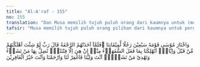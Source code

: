```yaml
---
title: "Al-A'raf - 155"
no: 155
translation: "Dan Musa memilih tujuh puluh orang dari kaumnya untuk (memohon tobat kepada Kami) pada waktu yang telah Kami tentukan. Ketika mereka ditimpa gempa bumi, Musa berkata, “Ya Tuhanku, jika Engkau kehendaki, tentulah Engkau binasakan mereka dan aku sebelum ini. Apakah Engkau akan membinasakan kami karena perbuatan orang-orang yang kurang berakal di antara kami? Itu hanyalah cobaan dari-Mu, Engkau sesatkan dengan cobaan itu siapa yang Engkau kehendaki dan Engkau beri petunjuk kepada siapa yang Engkau kehendaki. Engkaulah pemimpin kami, maka ampunilah kami dan berilah kami rahmat. Engkaulah pemberi ampun yang terbaik.”"
tafsir: "Musa memilih tujuh puluh orang pilihan dari kaumnya untuk pergi bersama-sama ke suatu tempat di Bukit Sinai untuk bermunajat kepada Tuhannya. Menurut para mufassir, siapa orang yang dipilih dan di mana tempatnya yang ditentukan itu telah diwahyukan Allah sebelumnya kepada Musa. Para mufassir berbeda pendapat; apakah Musa diperintahkan oleh Allah pergi ke Bukit Sinai bersama tujuh puluh orang pilihan Bani Israil itu setelah mereka menyembah patung anak sapi dengan maksud menyatakan tobat kepada Allah atau bersamaan waktunya dengan waktu memohon kepada Allah agar Dia memperlihatkan diri-Nya dengan jelas. Jika dilihat susunan ayat dan urutan kisah Musa dalam Surah al-Araf ini, dapat diambil kesimpulan bahwa kepergian Musa bersama tujuh puluh orang pilihan ini setelah Bani Israil menyembah patung anak sapi, yakni sesudah kepulangan Musa menemui Tuhannya ke Bukit Sinai selama empat puluh hari dan empat puluh malam.\n\nMusa berangkat bersama tujuh puluh orang pilihan menuju tempat yang telah ditentukan. Maka ketika mereka digoncang gempa bumi yang disebabkan petir yang amat dahsyat, Musa pun berdoa kepada Tuhannya, \"Ya Tuhanku, sesungguhnya Engkau membinasakan mereka, maka aku berharap agar Engkau membinasakan mereka sebelum mereka pergi bersamaku ke tempat ini, dan agar Engkau membinasakan aku pula, sehingga aku tidak menghadapi kesulitan yang seperti ini, yang memberi kesempatan bagi mereka untuk mencela dan menuduhku, bahwa aku telah membawa orang-orang pilihan ke tempat ini untuk dibinasakan. Oleh karena Engkau tidak membinasakan mereka sebelum mereka aku bawa bersamaku ke sini, maka janganlah mereka Engkau binasakan sekarang, sesudah aku bawa kemari.\"\n\nDalam ayat ini diterangkan mengapa pemuka Bani Israil pilihan itu diazab Allah dengan petir yang dahsyat. Pada firman Allah yang dijelaskan sebab-sebabnya mereka disambar petir dan akibat yang mereka alami. Sebagaimana firman-Nya:\n\n\"Dan (ingatlah) ketika kamu berkata, \"Wahai Musa! Kami tidak akan beriman kepadamu sebelum kami melihat Allah dengan jelas,\" maka halilintar menyambarmu, sedang kamu menyaksikannya. Kemudian, Kami bangkitkan kamu setelah kamu mati, agar kamu bersyukur.\" (al-Baqarah/2: 55-56) \n\nTetapi dalam Perjanjian Lama diterangkan bahwa Bani Israil yang menyembah berhala (di dalam Al-Quran patung anak sapi) itu ialah Bani Israil tujuh puluh orang pilihan bersama-sama dengan Harun. Perbuatan menyembah berhala itu mereka lakukan sewaktu berada di Bukit Sinai, pada waktu Nabi Musa sendiri menghadap Tuhan (baca perjanjian Lama 31:2-35).\n\nDalam Kitab Bilangan xvi:20-25, disebutkan tentang keingkaran dan kedurhakaan Bani Israil terhadap Musa, lalu mereka diazab Allah. Sedangkan Bani Israil yang sempat lari dibakar oleh sambaran petir.\n\nSelanjutnya Musa memohon kepada Allah, \"Janganlah Engkau Ya Tuhan, membinasakan kami disebabkan perbuatan yang dilakukan oleh orang-orang yang kurang akal yang meminta agar dapat melihat Engkau.\"\n\nSemua itu merupakan cobaan dari Allah terhadap mereka. Tetapi mereka tidak tahan dan tidak kuat menghadapi cobaan itu sehingga mereka tetap mendesak Musa agar Tuhan memperlihatkan zat-Nya kepada mereka. Karena tindakan mereka itulah mereka diazab dengan petir (halilintar) sehingga mereka mati semua. Kemudian Allah menghidupkan mereka kembali agar mereka bertobat dan bersyukur terhadap nikmat Allah yang telah dilimpahkan-Nya kepada mereka. Cobaan itu merupakan ujian Tuhan kepada hamba-hamba-Nya, dengan cobaan itu akan sesat orang-orang yang tidak kuat imannya, dan dengan cobaan itu pula Dia memberi petunjuk kepada hamba-Nya yang kuat imannya.\n\nSelanjutnya Musa berdoa, \"Wahai Tuhan kami, Engkaulah yang mengurus segala urusan kami, mengawasi segala apa yang kami kerjakan, maka ampunilah kami terhadap segala perbuatan dan tindakan kami yang mengakibatkan azab bagi kami. Beri rahmatlah kami, karena Engkaulah sebaik-baik Pemberi rahmat dan Pemberi ampun. Hanya Engkaulah yang mengampuni segala dosa dan memaafkan segala kesalahan kami. Mengampuni dan memaafkan itu bukanlah karena sesuatu maksud tertentu, tetapi semata-mata karena sifat-Mu yang Maha Pengampun dan Maha Pemaaf.\""
---
```


وَاخْتَارَ مُوْسٰى قَوْمَهٗ سَبْعِيْنَ رَجُلًا لِّمِيْقَاتِنَا ۚفَلَمَّآ اَخَذَتْهُمُ الرَّجْفَةُ قَالَ رَبِّ لَوْ شِئْتَ اَهْلَكْتَهُمْ مِّنْ قَبْلُ وَاِيَّايَۗ اَتُهْلِكُنَا بِمَا فَعَلَ السُّفَهَاۤءُ مِنَّاۚ اِنْ هِيَ اِلَّا فِتْنَتُكَۗ تُضِلُّ بِهَا مَنْ تَشَاۤءُ وَتَهْدِيْ مَنْ تَشَاۤءُۗ اَنْتَ وَلِيُّنَا فَاغْفِرْ لَنَا وَارْحَمْنَا وَاَنْتَ خَيْرُ الْغَافِرِيْنَ

